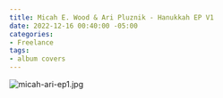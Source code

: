 ```yaml
---
title: Micah E. Wood & Ari Pluznik - Hanukkah EP V1
date: 2022-12-16 00:40:00 -05:00
categories:
- Freelance
tags:
- album covers
---
```


![micah-ari-ep1.jpg](/uploads/micah-ari-ep1.jpg)